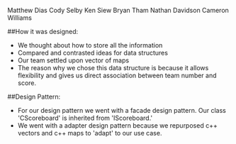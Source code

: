 Matthew Dias
Cody Selby
Ken Siew
Bryan Tham
Nathan Davidson
Cameron Williams

##How it was designed:  
  - We thought about how to store all the information  
  - Compared and contrasted ideas for data structures  
  - Our team settled upon vector of maps  
  - The reason why we chose this data structure is because it allows  
    flexibility and gives us direct association between team number and score.  
  
##Design Pattern:
  - For our design pattern we went with a facade design pattern. Our class  
    'CScoreboard' is inherited from 'IScoreboard.'
  - We went with a adapter design pattern because we repurposed c++ vectors and c++ maps to 'adapt' to our use case.
